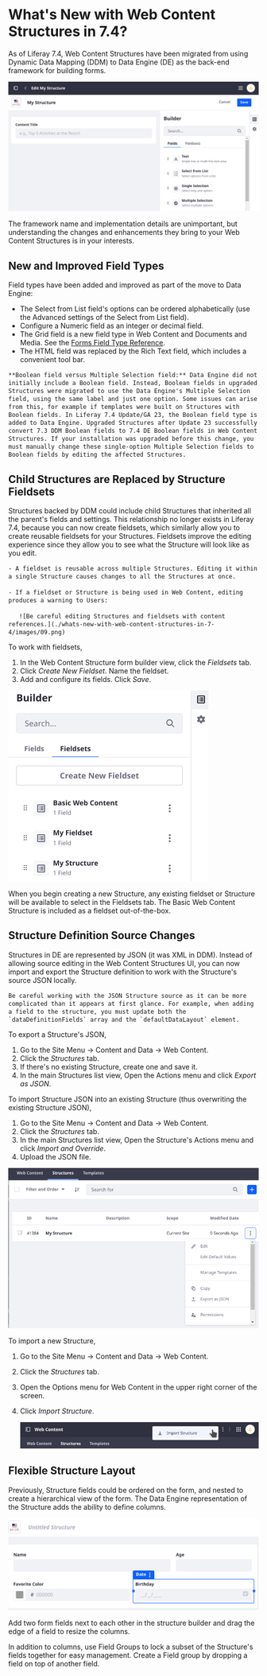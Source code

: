 # What's New with Web Content Structures in 7.4?

As of Liferay 7.4, Web Content Structures have been migrated from using Dynamic Data Mapping (DDM) to Data Engine (DE) as the back-end framework for building forms.

![Web Content Structures are built using a form builder backed by the Data Engine framework.](./whats-new-with-web-content-structures-in-7-4/images/04.png)

The framework name and implementation details are unimportant, but understanding the changes and enhancements they bring to your Web Content Structures is in your interests. 

## New and Improved Field Types

Field types have been added and improved as part of the move to Data Engine:

- The Select from List field's options can be ordered alphabetically (use the Advanced settings of the Select from List field).
- Configure a Numeric field as an integer or decimal field.
- The Grid field is a new field type in Web Content and Documents and Media. See the [Forms Field Type Reference](../../../process-automation/forms/creating-and-managing-forms/forms-field-types-reference.md).
- The HTML field was replaced by the Rich Text field, which includes a convenient tool bar.

```{warning}
**Boolean field versus Multiple Selection field:** Data Engine did not initially include a Boolean field. Instead, Boolean fields in upgraded Structures were migrated to use the Data Engine's Multiple Selection field, using the same label and just one option. Some issues can arise from this, for example if templates were built on Structures with Boolean fields. In Liferay 7.4 Update/GA 23, the Boolean field type is added to Data Engine. Upgraded Structures after Update 23 successfully convert 7.3 DDM Boolean fields to 7.4 DE Boolean fields in Web Content Structures. If your installation was upgraded before this change, you must manually change these single-option Multiple Selection fields to Boolean fields by editing the affected Structures. 
```

## Child Structures are Replaced by Structure Fieldsets

Structures backed by DDM could include child Structures that inherited all the parent's fields and settings. This relationship no longer exists in Liferay 7.4, because you can now create fieldsets, which similarly allow you to create reusable fieldsets for your Structures. Fieldsets improve the editing experience since they allow you to see what the Structure will look like as you edit. 

```{warning} 
- A fieldset is reusable across multiple Structures. Editing it within a single Structure causes changes to all the Structures at once.

- If a fieldset or Structure is being used in Web Content, editing produces a warning to Users:

   ![Be careful editing Structures and fieldsets with content references.](./whats-new-with-web-content-structures-in-7-4/images/09.png)
```

To work with fieldsets,

1. In the Web Content Structure form builder view, click the _Fieldsets_ tab.
1. Click _Create New Fieldset_. Name the fieldset.
1. Add and configure its fields. Click _Save_.

![Use Structures or dedicated fieldsets in your Structure.](./whats-new-with-web-content-structures-in-7-4/images/07.png)

When you begin creating a new Structure, any existing fieldset or Structure will be available to select in the Fieldsets tab. The Basic Web Content Structure is included as a fieldset out-of-the-box.

## Structure Definition Source Changes

Structures in DE are represented by JSON (it was XML in DDM). Instead of allowing source editing in the Web Content Structures UI, you can now import and export the Structure definition to work with the Structure's source JSON locally.

```{warning} 
Be careful working with the JSON Structure source as it can be more complicated than it appears at first glance. For example, when adding a field to the structure, you must update both the `dataDefinitionFields` array and the `defaultDataLayout` element. 
```

To export a Structure's JSON, 

1. Go to the Site Menu &rarr; Content and Data &rarr; Web Content.
1. Click the _Structures_ tab.
1. If there's no existing Structure, create one and save it.
1. In the main Structures list view, Open the Actions menu and click _Export as JSON_.

To import Structure JSON into an existing Structure (thus overwriting the existing Structure JSON),

1. Go to the Site Menu &rarr; Content and Data &rarr; Web Content.
1. Click the _Structures_ tab.
1. In the main Structures list view, Open the Structure's Actions menu and click _Import and Override_.
1. Upload the JSON file.

![Export and import the JSON of a Web Content Structure.](./whats-new-with-web-content-structures-in-7-4/images/01.png)

To import a new Structure, 

1. Go to the Site Menu &rarr; Content and Data &rarr; Web Content.
1. Click the _Structures_ tab.
1. Open the Options menu for Web Content in the upper right corner of the screen.
1. Click _Import Structure_.

   ![Import JSON Structure files.](./whats-new-with-web-content-structures-in-7-4/images/02.png)

## Flexible Structure Layout

Previously, Structure fields could be ordered on the form, and nested to create a hierarchical view of the form. The Data Engine representation of the Structure adds the ability to define columns.

![Create a Structure with two columns per row.](./whats-new-with-web-content-structures-in-7-4/images/08.png)

Add two form fields next to each other in the structure builder and drag the edge of a field to resize the columns.

In addition to columns, use Field Groups to lock a subset of the Structure's fields together for easy management. Create a Field group by dropping a field on top of another field.
